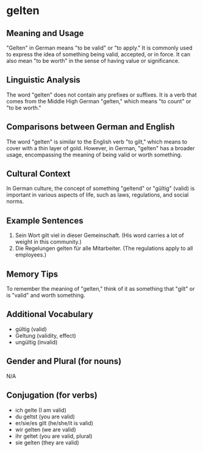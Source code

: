 # gelten
## Meaning and Usage
"Gelten" in German means "to be valid" or "to apply." It is commonly used to express the idea of something being valid, accepted, or in force. It can also mean "to be worth" in the sense of having value or significance.

## Linguistic Analysis
The word "gelten" does not contain any prefixes or suffixes. It is a verb that comes from the Middle High German "gelten," which means "to count" or "to be worth."

## Comparisons between German and English
The word "gelten" is similar to the English verb "to gilt," which means to cover with a thin layer of gold. However, in German, "gelten" has a broader usage, encompassing the meaning of being valid or worth something.

## Cultural Context
In German culture, the concept of something "geltend" or "gültig" (valid) is important in various aspects of life, such as laws, regulations, and social norms.

## Example Sentences
1. Sein Wort gilt viel in dieser Gemeinschaft. (His word carries a lot of weight in this community.)
2. Die Regelungen gelten für alle Mitarbeiter. (The regulations apply to all employees.)

## Memory Tips
To remember the meaning of "gelten," think of it as something that "gilt" or is "valid" and worth something.

## Additional Vocabulary
- gültig (valid)
- Geltung (validity, effect)
- ungültig (invalid)

## Gender and Plural (for nouns)
N/A

## Conjugation (for verbs)
- ich gelte (I am valid)
- du geltst (you are valid)
- er/sie/es gilt (he/she/it is valid)
- wir gelten (we are valid)
- ihr geltet (you are valid, plural)
- sie gelten (they are valid)
